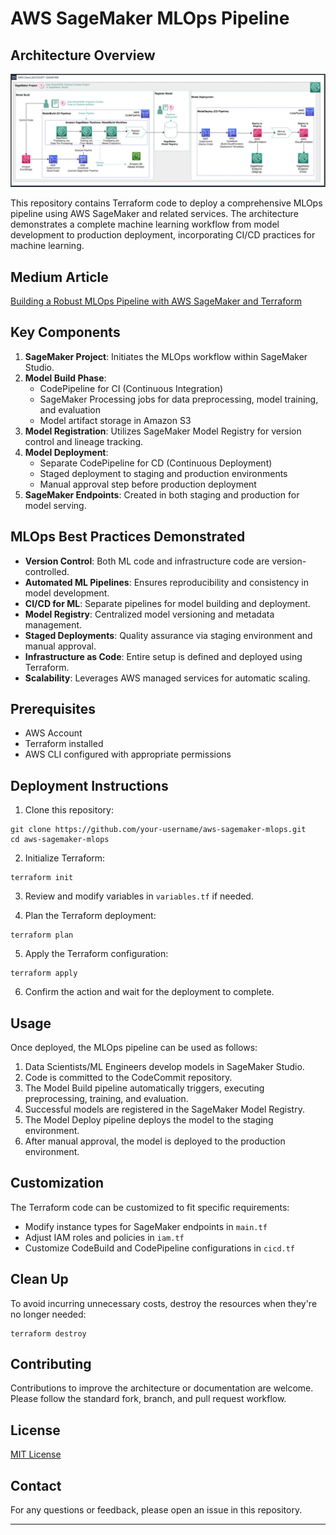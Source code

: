 # AWS SageMaker MLOps Pipeline

## Architecture Overview

![AWS SageMaker MLOps Pipeline Architecture](images/mlops_end_to_end_arch.png)

This repository contains Terraform code to deploy a comprehensive MLOps pipeline using AWS SageMaker and related services. The architecture demonstrates a complete machine learning workflow from model development to production deployment, incorporating CI/CD practices for machine learning.

## Medium Article

[Building a Robust MLOps Pipeline with AWS SageMaker and Terraform](https://medium.com/@gursimran.pro.id/building-a-robust-mlops-pipeline-with-aws-sagemaker-and-terraform-66c2aee651d8) 
## Key Components

1. **SageMaker Project**: Initiates the MLOps workflow within SageMaker Studio.
2. **Model Build Phase**:
   - CodePipeline for CI (Continuous Integration)
   - SageMaker Processing jobs for data preprocessing, model training, and evaluation
   - Model artifact storage in Amazon S3
3. **Model Registration**: Utilizes SageMaker Model Registry for version control and lineage tracking.
4. **Model Deployment**:
   - Separate CodePipeline for CD (Continuous Deployment)
   - Staged deployment to staging and production environments
   - Manual approval step before production deployment
5. **SageMaker Endpoints**: Created in both staging and production for model serving.

## MLOps Best Practices Demonstrated

- **Version Control**: Both ML code and infrastructure code are version-controlled.
- **Automated ML Pipelines**: Ensures reproducibility and consistency in model development.
- **CI/CD for ML**: Separate pipelines for model building and deployment.
- **Model Registry**: Centralized model versioning and metadata management.
- **Staged Deployments**: Quality assurance via staging environment and manual approval.
- **Infrastructure as Code**: Entire setup is defined and deployed using Terraform.
- **Scalability**: Leverages AWS managed services for automatic scaling.

## Prerequisites

- AWS Account
- Terraform installed
- AWS CLI configured with appropriate permissions

## Deployment Instructions

1. Clone this repository:
```
git clone https://github.com/your-username/aws-sagemaker-mlops.git
cd aws-sagemaker-mlops
```
2. Initialize Terraform:
``` 
terraform init 
```
3. Review and modify variables in `variables.tf` if needed.

4. Plan the Terraform deployment:
```
terraform plan
```
5. Apply the Terraform configuration:
```
terraform apply
```
6. Confirm the action and wait for the deployment to complete.

## Usage

Once deployed, the MLOps pipeline can be used as follows:

1. Data Scientists/ML Engineers develop models in SageMaker Studio.
2. Code is committed to the CodeCommit repository.
3. The Model Build pipeline automatically triggers, executing preprocessing, training, and evaluation.
4. Successful models are registered in the SageMaker Model Registry.
5. The Model Deploy pipeline deploys the model to the staging environment.
6. After manual approval, the model is deployed to the production environment.

## Customization

The Terraform code can be customized to fit specific requirements:

- Modify instance types for SageMaker endpoints in `main.tf`
- Adjust IAM roles and policies in `iam.tf`
- Customize CodeBuild and CodePipeline configurations in `cicd.tf`

## Clean Up

To avoid incurring unnecessary costs, destroy the resources when they're no longer needed:
```
terraform destroy
```
## Contributing

Contributions to improve the architecture or documentation are welcome. Please follow the standard fork, branch, and pull request workflow.

## License

[MIT License](LICENSE)

## Contact

For any questions or feedback, please open an issue in this repository.

---
